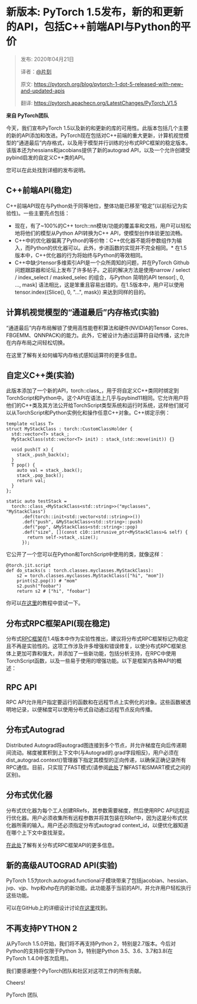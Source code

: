 # 新版本: PyTorch 1.5发布，新的和更新的API，包括C++前端API与Python的平价

> 发布: 2020年04月21日
> 
> 译者：[@片刻](https://github.com/jiangzhonglian)
> 
> 原文: <https://pytorch.org/blog/pytorch-1-dot-5-released-with-new-and-updated-apis>
> 
> 翻译: <https://pytorch.apachecn.org/LatestChanges/PyTorch_V1.5>

**来自 PyTorch团队**

今天，我们宣布PyTorch 1.5以及新的和更新的库的可用性。此版本包括几个主要的新的API添加和改进。PyTorch现在包括对C++前端的重大更新，计算机视觉模型的“通道最后”内存格式，以及用于模型并行训练的分布式RPC框架的稳定版本。该版本还为hessians和jacobians提供了新的autograd API，以及一个允许创建受pybind启发的自定义C++类的API。

您可以在此处找到详细的发布说明。

## C++前端API(稳定)

C++前端API现在与Python处于同等地位，整体功能已移至“稳定”(以前标记为实验性)。一些主要亮点包括：

* 现在，有了~100%的C++ torch::nn模块/功能的覆盖率和文档，用户可以轻松地将他们的模型从Python API转换为C++ API，使模型创作体验更加流畅。
* C++中的优化器偏离了Python的等价物：C++优化器不能将参数组作为输入，而Python的优化器可以。此外，步进函数的实现并不完全相同。* 在1.5版本中，C++优化器的行为将始终与Python的等效相同。
* C++中缺少tensor多维索引API是一个众所周知的问题，并在PyTorch Github问题跟踪器和论坛上发布了许多帖子。之前的解决方法是使用narrow / select / index_select / masked_selec 的组合，与Python 简明的API tensor[:, 0, ..., mask] 语法相比，这是笨重且容易出错的。在1.5版本中，用户可以使用 tensor.index({Slice(), 0, "...", mask}) 来达到同样的目的。

## 计算机视觉模型的“通道最后”内存格式(实验)

“通道最后”内存布局解锁了使用高性能卷积算法和硬件(NVIDIA的Tensor Cores、FBGEMM、QNNPACK)的能力。此外，它被设计为通过运算符自动传播，这允许在内存布局之间轻松切换。

在这里了解有关如何编写内存格式感知运算符的更多信息。

## 自定义C++类(实验)

此版本添加了一个新的API，torch::class_，用于将自定义C++类同时绑定到TorchScript和Python中。这个API在语法上几乎与pybind11相同。它允许用户将他们的C++类及其方法公开给TorchScript类型系统和运行时系统，这样他们就可以从TorchScript和Python实例化和操作任意C++对象。C++绑定示例：

```
template <class T>
struct MyStackClass : torch::CustomClassHolder {
  std::vector<T> stack_;
  MyStackClass(std::vector<T> init) : stack_(std::move(init)) {}

  void push(T x) {
    stack_.push_back(x);
  }
  T pop() {
    auto val = stack_.back();
    stack_.pop_back();
    return val;
  }
};

static auto testStack =
  torch::class_<MyStackClass<std::string>>("myclasses", "MyStackClass")
      .def(torch::init<std::vector<std::string>>())
      .def("push", &MyStackClass<std::string>::push)
      .def("pop", &MyStackClass<std::string>::pop)
      .def("size", [](const c10::intrusive_ptr<MyStackClass>& self) {
        return self->stack_.size();
      });
```

它公开了一个您可以在Python和TorchScript中使用的类，就像这样：

```
@torch.jit.script
def do_stacks(s : torch.classes.myclasses.MyStackClass):
    s2 = torch.classes.myclasses.MyStackClass(["hi", "mom"])
    print(s2.pop()) # "mom"
    s2.push("foobar")
    return s2 # ["hi", "foobar"]
```

你可以[在这里](https://pytorch.org/tutorials/advanced/torch_script_custom_classes.html)的教程中尝试一下。

## 分布式RPC框架API(现在稳定)

分布式[RPC框架](https://pytorch.org/docs/stable/rpc.html)在1.4版本中作为实验性推出，建议将分布式RPC框架标记为稳定且不再是实验性的。这项工作涉及许多增强和错误修复，以使分布式RPC框架总体上更加可靠和强大，并添加了一些新功能，包括分析支持，在RPC中使用TorchScript函数，以及一些易于使用的增强功能。以下是框架内各种API的概述：

## RPC API

RPC API允许用户指定要运行的函数和在远程节点上实例化的对象。这些函数被透明地记录，以便梯度可以使用分布式自动通过远程节点反向传播。

## 分布式Autograd

Distributed Autograd将autograd图连接到多个节点，并允许梯度在向后传递期间流动。梯度被累积到上下文中(与Autograd的.grad字段相反)，用户必须在dist_autograd.context()管理器下指定其模型的正向传递，以确保正确记录所有RPC通信。目前，只实现了FAST模式(请参阅[此处](https://pytorch.org/docs/stable/rpc/distributed_autograd.html#distributed-autograd-design)了解FAST和SMART模式之间的区别)。

## 分布式优化器

分布式优化器为每个工人创建RRefs，其参数需要梯度，然后使用RPC API远程运行优化器。用户必须收集所有远程参数并将其包装在RRef中，因为这是分布式优化器所需的输入。用户还必须指定分布式autograd context_id，以便优化器知道在哪个上下文中查找渐变。

[在此处](https://pytorch.org/docs/stable/rpc.html)了解有关分布式RPC框架API的更多信息。

## 新的高级AUTOGRAD API(实验)

PyTorch 1.5为torch.autograd.functional子模块带来了包括jacobian、hessian、jvp、vjp、hvp和vhp在内的新功能。此功能基于当前的API，并允许用户轻松执行这些功能。

可以在GitHub上的详细设计讨论[在这里](https://github.com/pytorch/pytorch/issues/30632)找到。

## 不再支持PYTHON 2

从PyTorch 1.5.0开始，我们将不再支持Python 2，特别是2.7版本。今后对Python的支持将仅限于Python 3，特别是Python 3.5、3.6、3.7和3.8(在PyTorch 1.4.0中首次启用)。

我们要感谢整个PyTorch团队和社区对这项工作的所有贡献。

Cheers!

PyTorch 团队